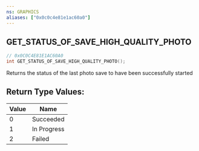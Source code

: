 ```yaml
---
ns: GRAPHICS
aliases: ["0x0c0c4e81e1ac60a0"]
---
```

## GET_STATUS_OF_SAVE_HIGH_QUALITY_PHOTO

```c
// 0x0C0C4E81E1AC60A0
int GET_STATUS_OF_SAVE_HIGH_QUALITY_PHOTO();
```

Returns the status of the last photo save to have been successfully started

## Return Type Values:
| Value | Name |
| --- | --- |
| 0 | Succeeded |
| 1 | In Progress |
| 2 | Failed |

